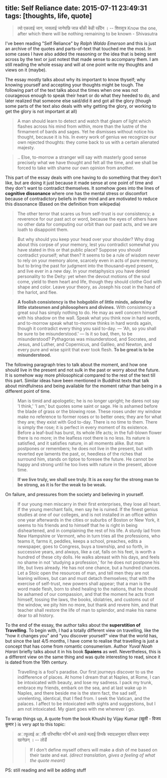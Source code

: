 title: Self Reliance
date: 2015-07-11 23:49:31
tags: [thoughts, life, quote]
---

> त्यो एकलाई जान, जसलाई जानेपछि जान्न बाँकी केही रहँदैन । -- शिवसुत्र
> Know the one, after which there will be nothing remaining to be known - Shivasutra


I've been reading "Self Reliance" by _Ralph Waldo Emerson_ and this is just an archive of the quotes and parts-of-text that touched me the most. In some cases I have also added the reasoning or the idea that is being sent across by the text or just notest that made sense to accompany them. I am still reading the whole essay and will at one point write my thoughts and views on it (maybe).

The essay mostly talks about why its important to know thyself; why knowing yourself and accepting your thoughts might be tough. The following part of the text talks about the times when one was not courageous enough to speak their heart or do what they heeded to do, and later realized that someone else said/did it and got all the glory (though some parts of the text also deals with why getting the glory, or working to get the glory is not important at all)

> A man should learn to detect and watch that gleam of light which flashes across his mind from within, more than the lustre of the firmament of bards and sages. Yet he dismisses without notice his thought, because it is his. In every work of genius we recognize our own rejected thoughts: they come back to us with a certain alienated majesty.

> .. Else, to-morrow a stranger will say with masterly good sense precisely what we have thought and felt all the time, and we shall be forced to take with shame our own opinion from another.


This part of the essay deals with one having to do something that they don't like, but are doing it just because it made sense at one point of time and they don't want to contradict themselves. It somehow goes into the lines of __cognitive dissonance__ where one has the mental stress or discomfort because of contradictory beliefs in their mind and are motivated to reduce this dissonance (Based on the definition from wikipedia)

> The other terror that scares us from self-trust is our consistency; a reverence for our past act or word, because the eyes of others have no other data for computing our orbit than our past acts, and we are loath to disappoint them.

> But why should you keep your head over your shoulder? Why drag about this corpse of your memory, lest you contradict somewhat you have stated in this or that public place? Suppose you should contradict yourself; what then? It seems to be a rule of wisdom never to rely on your memory alone, scarcely even in acts of pure memory, but to bring the past for judgment into the thousand-eyed present, and live ever in a new day. In your metaphysics you have denied personality to the Deity: yet when the devout motions of the soul come, yield to them heart and life, though they should clothe God with shape and color. Leave your theory, as Joseph his coat in the hand of the harlot, and flee.

> __A foolish consistency is the hobgoblin of little minds, adored by little statesmen and philosophers and divines.__ With consistency a great soul has simply nothing to do. He may as well concern himself with his shadow on the wall. Speak what you think now in hard words, and to-morrow speak what to-morrow thinks in hard words again, though it contradict every thing you said to-day. — 'Ah, so you shall be sure to be misunderstood.' — Is it so bad, then, to be misunderstood? Pythagoras was misunderstood, and Socrates, and Jesus, and Luther, and Copernicus, and Galileo, and Newton, and every pure and wise spirit that ever took flesh. __To be great is to be misunderstood.__

The following paragraph tries to talk about the moment, and how one should live in the present and not sulk in the past or worry about the future. It is somehow way more philosophical compared to the rest of the text till this part. Similar ideas have been mentioned in Buddhist texts that talk about mindfulness and being available for the moment rathar than being in a different point of time.

> Man is timid and apologetic; he is no longer upright; he dares not say 'I think,' 'I am,' but quotes some saint or sage. He is ashamed before the blade of grass or the blowing rose. These roses under my window make no reference to former roses or to better ones; they are for what they are; they exist with God to-day. There is no time to them. There is simply the rose; it is perfect in every moment of its existence. Before a leaf-bud has burst, its whole life acts; in the full-blown flower there is no more; in the leafless root there is no less. Its nature is satisfied, and it satisfies nature, in all moments alike. But man postpones or remembers; he does not live in the present, but with reverted eye laments the past, or, heedless of the riches that surround him, stands on tiptoe to foresee the future. He cannot be happy and strong until he too lives with nature in the present, above time. 

> __If we live truly, we shall see truly. It is as easy for the strong man to be strong, as it is for the weak to be weak.__

On failure, and pressures from the society and believing in yourself.

> If our young men miscarry in their first enterprises, they lose all heart. If the young merchant fails, men say he is ruined. If the finest genius studies at one of our colleges, and is not installed in an office within one year afterwards in the cities or suburbs of Boston or New York, it seems to his friends and to himself that he is right in being disheartened, and in complaining the rest of his life. A sturdy lad from New Hampshire or Vermont, who in turn tries all the professions, who teams it, farms it, peddles, keeps a school, preaches, edits a newspaper, goes to Congress, buys a township, and so forth, in successive years, and always, like a cat, falls on his feet, is worth a hundred of these city dolls. He walks abreast with his days, and feels no shame in not 'studying a profession,' for he does not postpone his life, but lives already. He has not one chance, but a hundred chances. Let a Stoic open the resources of man, and tell men they are not leaning willows, but can and must detach themselves; that with the exercise of self-trust, new powers shall appear; that a man is the word made flesh, born to shed healing to the nations, that he should be ashamed of our compassion, and that the moment he acts from himself, tossing the laws, the books, idolatries, and customs out of the window, we pity him no more, but thank and revere him, and that teacher shall restore the life of man to splendor, and make his name dear to all history.

To the end of the essay, the author talks about the __superstition of Travelling__. To begin with, I had a totally different view on travelling, like the "how it changes you" and "you discover yourself" view that the world has, but since the last 4/5 months, I have come to realise that travelling is just a concept that has come from romantic consumerism. Author _Yuval Noah Harari_ briefly talks about it in his book __Spaiens__ as well. Nevertheless, this is a different view on the same thing and was quite interesting to read, since it is dated from the 19th century.

> Travelling is a fool's paradise. Our first journeys discover to us the indifference of places. At home I dream that at Naples, at Rome, I can be intoxicated with beauty, and lose my sadness. I pack my trunk, embrace my friends, embark on the sea, and at last wake up in Naples, and there beside me is the stern fact, the sad self, unrelenting, identical, that I fled from. I seek the Vatican, and the palaces. I affect to be intoxicated with sights and suggestions, but I am not intoxicated. My giant goes with me wherever I go.


To wrap things up,
A quote from the book Khushi by Vijay Kumar (खुसी - विजय कुमार ) is very apt to this topic:

> अाफूलाई अाफैँ परिभाषित गरिनँ भने अरुले मलाई तिनकै स्वादअनुसार परिकार बनाएर खानेछन् ।
> -- लोर्डे
> > If I don't define myself others will make a dish of me based on their taste and eat. _(direct translation, gives a feeling of what the quote meant)_

PS: still reading and will be adding stuff
